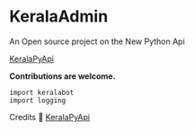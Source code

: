 # KeralaAdmin

An Open source project on the New Python Api

[KeralaPyApi](github.com/KeralaPyApi/Keralabot)

**Contributions are welcome.**

```
import keralabot
import logging
```

Credits 💖 [KeralaPyApi](t.me/Keralasbots)
